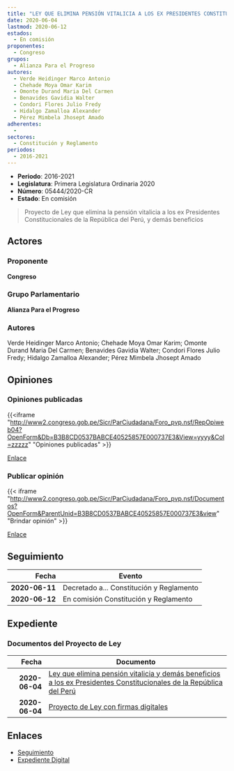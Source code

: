 ```yaml
---
title: "LEY QUE ELIMINA PENSIÓN VITALICIA A LOS EX PRESIDENTES CONSTITUCIONALES DE LA REPÚBLICA DEL PERÚ, Y DEMÁS BENEFICIOS"
date: 2020-06-04
lastmod: 2020-06-12
estados: 
  - En comisión
proponentes: 
  - Congreso
grupos: 
  - Alianza Para el Progreso
autores: 
  - Verde Heidinger Marco Antonio
  - Chehade Moya Omar Karim
  - Omonte Durand Maria Del Carmen
  - Benavides Gavidia Walter
  - Condori Flores Julio Fredy
  - Hidalgo Zamalloa Alexander
  - Pérez Mimbela Jhosept Amado
adherentes: 
  - 
sectores: 
  - Constitución y Reglamento
periodos: 
  - 2016-2021
---
```


- **Periodo**: 2016-2021
- **Legislatura**: Primera Legislatura Ordinaria 2020
- **Número**: 05444/2020-CR
- **Estado**: En comisión

> Proyecto de Ley que elimina la pensión vitalicia a los ex Presidentes Constitucionales de la República del Perú, y demás beneficios


## Actores

### Proponente

**Congreso**

### Grupo Parlamentario

**Alianza Para el Progreso**

### Autores

Verde Heidinger Marco Antonio; Chehade Moya Omar Karim; Omonte Durand Maria Del Carmen; Benavides Gavidia Walter; Condori Flores Julio Fredy; Hidalgo Zamalloa Alexander; Pérez Mimbela Jhosept Amado


## Opiniones

### Opiniones publicadas

{{<iframe "http://www2.congreso.gob.pe/Sicr/ParCiudadana/Foro_pvp.nsf/RepOpiweb04?OpenForm&Db=B3B8CD0537BABCE40525857E000737E3&View=yyyy&Col=zzzzz" "Opiniones publicadas" >}}

[Enlace](http://www2.congreso.gob.pe/Sicr/ParCiudadana/Foro_pvp.nsf/RepOpiweb04?OpenForm&Db=B3B8CD0537BABCE40525857E000737E3&View=yyyy&Col=zzzzz)
### Publicar opinión

{{< iframe "http://www2.congreso.gob.pe/Sicr/ParCiudadana/Foro_pvp.nsf/Documentos?OpenForm&ParentUnid=B3B8CD0537BABCE40525857E000737E3&view" "Brindar opinión" >}}

[Enlace](http://www2.congreso.gob.pe/Sicr/ParCiudadana/Foro_pvp.nsf/Documentos?OpenForm&ParentUnid=B3B8CD0537BABCE40525857E000737E3&view)

## Seguimiento

| Fecha | Evento |
|------:|--------|
| **2020-06-11** | Decretado a... Constitución y Reglamento|
| **2020-06-12** | En comisión Constitución y Reglamento|


## Expediente


### Documentos del Proyecto de Ley

| Fecha | Documento |
|------:|--------|
| **2020-06-04** | [Ley que elimina pensión vitalicia y demás beneficios a los ex Presidentes Constitucionales de la República del Perú](http://www.leyes.congreso.gob.pe/Documentos/2016_2021/Proyectos_de_Ley_y_de_Resoluciones_Legislativas/PL05444_20200604.pdf) |
| **2020-06-04** | [Proyecto de Ley con firmas digitales](http://www.leyes.congreso.gob.pe/Documentos/2016_2021/Proyectos_de_Ley_y_de_Resoluciones_Legislativas/Proyectos_Firmas_digitales/PL05444.pdf) |

## Enlaces 

- [Seguimiento](http://www2.congreso.gob.pe/Sicr/TraDocEstProc/CLProLey2016.nsf/f7fff46988ca05b1052578e100829cc7/98f9c44a225e4d2b0525857d0078e8fd?OpenDocument)
- [Expediente Digital](http://www2.congreso.gob.pe/Sicr/TraDocEstProc/CLProLey2016.nsf/f7fff46988ca05b1052578e100829cc7/98f9c44a225e4d2b0525857d0078e8fd?OpenDocument&Click=05257FB7005EB655.eb71d0cf91d8294e05256cdf006b5706/$Body/0.1C6C)
